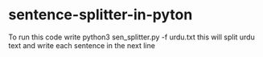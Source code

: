 # sentence-splitter-in-pyton

To run this code write python3 sen_splitter.py -f urdu.txt
this will split urdu text and write each sentence in the next line
